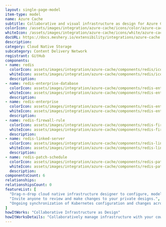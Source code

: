 ```yaml
---
layout: single-page-model
item-type: model
name: Azure Cache
subtitle: Collaborative and visual infrastructure as design for Azure Cache
colorIcon: /assets/images/integration/azure-cache/icons/color/azure-cache-color.svg
whiteIcon: /assets/images/integration/azure-cache/icons/white/azure-cache-white.svg
docURL: https://docs.meshery.io/extensibility/integrations/azure-cache
description: 
category: Cloud Native Storage
subcategory: Content Delivery Network
registrant: GitHub
components: 
- name: redis
  colorIcon: assets/images/integration/azure-cache/components/redis/icons/color/redis-color.svg
  whiteIcon: assets/images/integration/azure-cache/components/redis/icons/white/redis-white.svg
  description: 
- name: redis-enterprise-database
  colorIcon: assets/images/integration/azure-cache/components/redis-enterprise-database/icons/color/redis-enterprise-database-color.svg
  whiteIcon: assets/images/integration/azure-cache/components/redis-enterprise-database/icons/white/redis-enterprise-database-white.svg
  description: 
- name: redis-enterprise
  colorIcon: assets/images/integration/azure-cache/components/redis-enterprise/icons/color/redis-enterprise-color.svg
  whiteIcon: assets/images/integration/azure-cache/components/redis-enterprise/icons/white/redis-enterprise-white.svg
  description: 
- name: redis-firewall-rule
  colorIcon: assets/images/integration/azure-cache/components/redis-firewall-rule/icons/color/redis-firewall-rule-color.svg
  whiteIcon: assets/images/integration/azure-cache/components/redis-firewall-rule/icons/white/redis-firewall-rule-white.svg
  description: 
- name: redis-linked-server
  colorIcon: assets/images/integration/azure-cache/components/redis-linked-server/icons/color/redis-linked-server-color.svg
  whiteIcon: assets/images/integration/azure-cache/components/redis-linked-server/icons/white/redis-linked-server-white.svg
  description: 
- name: redis-patch-schedule
  colorIcon: assets/images/integration/azure-cache/components/redis-patch-schedule/icons/color/redis-patch-schedule-color.svg
  whiteIcon: assets/images/integration/azure-cache/components/redis-patch-schedule/icons/white/redis-patch-schedule-white.svg
  description: 
componentsCount: 6
relationships: 
relationshipsCount: 0
featureList: [
  "Drag-n-drop cloud native infrastructure designer to configure, model, and deploy your workloads.",
  "Invite anyone to review and make changes to your private designs.",
  "Ongoing synchronization of Kubernetes configuration and changes across any number of clusters."
]
howItWorks: "Collaborative Infrastructure as Design"
howItWorksDetails: "Collaboratively manage infrastructure with your coworkers synchronously sharing the same designs."
---
```

